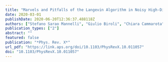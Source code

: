 ```yaml
---
title: "Marvels and Pitfalls of the Langevin Algorithm in Noisy High-Dimensional Inference"
date: 2020-03-01
publishDate: 2020-06-20T12:36:37.488118Z
authors: ["Stefano Sarao Mannelli", "Giulio Biroli", "Chiara Cammarota", "Florent Krzakala", "Pierfrancesco Urbani", "Lenka Zdeborová"]
publication_types: ["2"]
abstract: ""
featured: false
publication: "*Phys. Rev. X*"
url_pdf: "https://link.aps.org/doi/10.1103/PhysRevX.10.011057"
doi: "10.1103/PhysRevX.10.011057"
---
```


